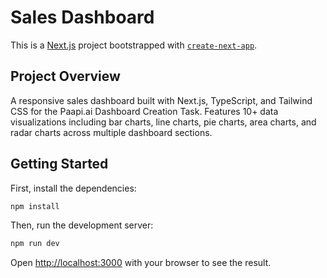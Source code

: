 # Sales Dashboard

This is a [Next.js](https://nextjs.org) project bootstrapped with [`create-next-app`](https://nextjs.org/docs/app/api-reference/cli/create-next-app).

## Project Overview

A responsive sales dashboard built with Next.js, TypeScript, and Tailwind CSS for the Paapi.ai Dashboard Creation Task. Features 10+ data visualizations including bar charts, line charts, pie charts, area charts, and radar charts across multiple dashboard sections.

## Getting Started

First, install the dependencies:

```bash
npm install
```

Then, run the development server:

```bash
npm run dev
```

Open [http://localhost:3000](http://localhost:3000) with your browser to see the result.